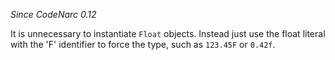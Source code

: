 
*Since CodeNarc 0.12*

It is unnecessary to instantiate `Float` objects. Instead just use the float literal
with the 'F' identifier to force the type, such as `123.45F` or `0.42f`.


